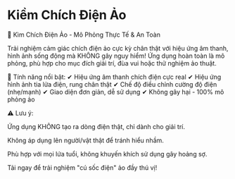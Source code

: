 # Kiềm Chích Điện Ảo
🔌 Kìm Chích Điện Ảo - Mô Phỏng Thực Tế & An Toàn

Trải nghiệm cảm giác chích điện ảo cực kỳ chân thật với hiệu ứng âm thanh, hình ảnh sống động mà KHÔNG gây nguy hiểm! Ứng dụng hoàn toàn là mô phỏng, phù hợp cho mục đích giải trí, đùa vui hoặc thử nghiệm ảo thuật.

🌟 Tính năng nổi bật:
✔ Hiệu ứng âm thanh chích điện cực real
✔ Hiệu ứng hình ảnh tia lửa điện, rung chân thật
✔ Chế độ điều chỉnh cường độ điện (nhẹ/mạnh)
✔ Giao diện đơn giản, dễ sử dụng
✔ Không gây hại - 100% mô phỏng ảo

⚠ Lưu ý:

Ứng dụng KHÔNG tạo ra dòng điện thật, chỉ dành cho giải trí.

Không áp dụng lên người/vật thật để tránh hiểu nhầm.

Phù hợp với mọi lứa tuổi, không khuyến khích sử dụng gây hoảng sợ.

Tải ngay để trải nghiệm "cú sốc điện" ảo đầy thú vị!
